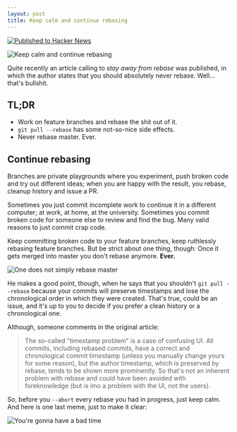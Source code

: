 ```yaml
---
layout: post
title: Keep calm and continue rebasing
---
```


<a href="https://news.ycombinator.com/item?id=5643342"><img src="/static/hn.gif" alt="Published to Hacker News"></a>

![Keep calm and continue rebasing](http://sd.keepcalm-o-matic.co.uk/i/keep-calm-and-continue-rebasing.png)

Quite recently an article calling to *stay away from rebase* was published,
in which the author states that you should absolutely never rebase. Well...
that's bullshit.


<h2>
    TL;DR
</h2>

* Work on feature branches and rebase the shit out of it.
* `git pull --rebase` has some not-so-nice side effects.
* Never rebase master. Ever.


<h2>
    Continue rebasing
</h2>

Branches are private playgrounds where you experiment, push broken code and try
out different ideas; when you are happy with the result, you rebase, cleanup
history and issue a PR.

Sometimes you just commit incomplete work to continue it in a different
computer; at work, at home, at the university. Sometimes you commit broken code
for someone else to review and find the bug. Many valid reasons to just commit
crap code.

Keep committing broken code to your feature branches, keep ruthlessly rebasing
feature branches. But be strict about one thing, though: Once it gets merged
into master you don't rebase anymore. **Ever.**

![One does not simply rebase master](http://i.qkme.me/3u6tyi.jpg)

He makes a good point, though, when he says that you shouldn't
`git pull --rebase` because your commits will preserve timestamps and lose
the chronological order in which they were created. That's true, could be an
issue, and it's up to you to decide if you prefer a clean history or a
chronological one.

Although, someone comments in the original article:

> The so-called "timestamp problem" is a case of confusing UI. All commits,
> including rebased commits, have a correct and chronological commit
> timestamp (unless you manually change yours for some reason), but the
> author timestamp, which is preserved by rebase, tends to be shown more
> prominently. So that's not an inherent problem with rebase and could have
> been avoided with foreknowledge (but is imo a problem with the UI, not the
> users).

So, before you `--abort` every rebase you had in progress, just keep calm.
And here is one last meme, just to make it clear:

![You're gonna have a bad time](http://i.qkme.me/3u70t9.jpg)

<!-- vim:filetype=markdown
-->
